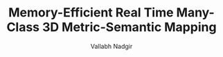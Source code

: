 ---
layout: post
title:  "Memory-Efficient Real Time Many-Class 3D Metric-Semantic Mapping"
image: /images/bs3d_campus.gif
categories: research
author: "Vallabh Nadgir"
authors: "<strong>Vallabh Nadgir*</strong>, Joao Marcos Correia Marques*, Kris Hauser"
venue: "2025 IEEE/RSJ International Conference on Intelligent Robots and Systems (IROS)"
arxiv:
code: https://github.com/uiuc-iml/memory-efficient-3d-semantic-mapping
website:
paper: https://motion.cs.illinois.edu/papers/IROS2025-Nadgir-CompressedSemanticMapping.pdf
---